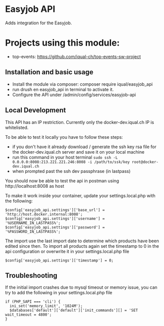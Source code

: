 # Easyjob API

Adds integration for the Easyjob.

# Projects using this module:
- top-events: https://github.com/iqual-ch/top-events-sw-project

## Installation and basic usage

* Install the module via composer: composer require iqual/easyjob_api
* run drush en easyjob_api in terminal to activate it.
* Configure the API under /admin/config/services/easyjob-api

## Local Development

This API has an IP restriction.
Currently only the docker-dev.iqual.ch IP is whitelisted.

To be able to test it locally you have to follow these steps:

*  if you don't have it already download / generate the ssh key rsa file for the docker-dev.iqual.ch server and save it on your local machine
* run this command in your host terminal
`sudo ssh -L 0.0.0.0:8008:213.221.221.246:8008 -i /path/to/ssk/key root@docker-dev.iqual.ch`
* when prompted past the ssh dev passphrase (in lastpass)

You should now be able to test the api in postman using http://localhost:8008 as host

To make it work inside your container, update your settings.local.php with the following:

```
$config['easyjob_api.settings']['base_url'] = 'http://host.docker.internal:8008';
$config['easyjob_api.settings']['username'] = '%USERNAME_IN_LASTPASS%';
$config['easyjob_api.settings']['password'] = '%PASSWORD_IN_LASTPASS%';
```

The import use the last import date to determine which products have been edited since then.
To import all products again set the timestamp to 0 in the api configuration or overwrite it in your settings.local.php file
```
$config['easyjob_api.settings']['timestamp'] = 0; 
```

## Troubleshooting
If the initial import crashes due to mysql timeout or memory issue, you can try to add the following in your settings.local.php file
```
if (PHP_SAPI === 'cli') {
  ini_set('memory_limit', '1024M');
  $databases['default']['default']['init_commands'][] = 'SET wait_timeout = 4800';
}
```